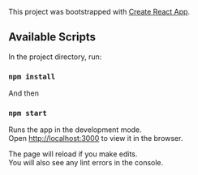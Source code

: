 This project was bootstrapped with [Create React App](https://github.com/facebook/create-react-app).

## Available Scripts

In the project directory, run:

### `npm install`

And then

### `npm start`

Runs the app in the development mode.<br />
Open [http://localhost:3000](http://localhost:3000) to view it in the browser.

The page will reload if you make edits.<br />
You will also see any lint errors in the console.
